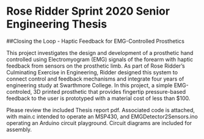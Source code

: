 # Rose Ridder Sprint 2020 Senior Engineering Thesis

##Closing the Loop - Haptic Feedback for EMG-Controlled Prosthetics


This project investigates the design and development of a prosthetic hand controlled using Electromyogram (EMG) signals of the forearm with haptic feedback from sensors on the prosthetic limb. As part of Rose Ridder’s Culminating Exercise in Engineering, Ridder designed this system to connect control and feedback mechanisms and integrate four years of engineering study at Swarthmore College. In this project, a simple EMG-controled, 3D printed prosthetic that provides fingertip pressure-based feedback to the user is prototyped with a material cost of less than $100.

Please review the included Thesis report pdf. Associated code is attached, with main.c intended to operate an MSP430, and EMGDetector2Sensors.ino operating an Arduino circuit playground. Circuit diagrams are included for assembly.
